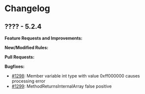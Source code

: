 # Changelog

## ???? - 5.2.4

**Feature Requests and Improvements:**

**New/Modified Rules:**

**Pull Requests:**

**Bugfixes:**

* [#1298](https://sourceforge.net/p/pmd/bugs/1298/): Member variable int type with value 0xff000000 causes processing error
* [#1299](https://sourceforge.net/p/pmd/bugs/1299/): MethodReturnsInternalArray false positive

